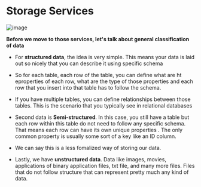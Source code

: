 # Storage Services

![image](https://github.com/user-attachments/assets/ca902d0f-8544-411b-86c3-30f0ccf43b6a)


**Before we move to those services, let's talk about general classification of data**
- For **structured data**, the idea is very simple. This means your data is laid out so nicely that you can describe it using specific schema
- So for each table, each row of the table, you can define what are ht eproperties of each row, what are the type of those properties and each row that you insert into that table has to follow the schema.
- If you have multiple tables, you can define relationships between those tables. This is the scenario that you typically see in relational databases

- Second data is **Semi-structured**. In this case, you still have a table but each row within this table do not need to follow any specific schema. That means each row can have its own unique properties . The only common property is usually some sort of a key like an ID column.
- We can say this is a less fomalized way of storing our data.

- Lastly, we have **unstructured data**. Data like images, movies, applications of binary application files, txt file, and many more files. Files that do not follow structure that can represent pretty much any kind of data.

